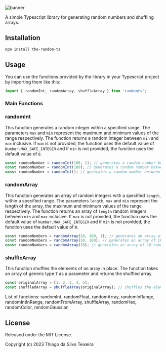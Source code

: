 ![banner](https://raw.githubusercontent.com/teixeirazeus/the-random-ts/master/readme_assets/banner.png)

A simple Typescript library for generating random numbers and shuffling arrays.

## Installation

```bash
npm install the-random-ts
```

## Usage

You can use the functions provided by the library in your Typescript project by importing them like this:

```typescript
import { randomInt, randomArray, shuffleArray } from 'randomts';
```

### Main Functions

### randomInt

This function generates a random integer within a specified range. The parameters `max` and `min` represent the maximum and minimum values of the range respectively. The function returns a random integer between `min` and `max` inclusive. If `max` is not provided, the function uses the default value of `Number.MAX_SAFE_INTEGER` and if `min` is not provided, the function uses the default value of `0`.

```typescript
const randomNumber = randomInt(100, 1); // generates a random number between 1 and 100
const randomNumber = randomInt(100); // generates a random number between 0 and 100
const randomNumber = randomInt(); // generates a random number between 0 and Number.MAX_SAFE_INTEGER
```

### randomArray

This function generates an array of random integers with a specified `length`, within a specified range. The parameters `length`, `max` and `min` represent the length of the array, the maximum and minimum values of the range respectively. The function returns an array of `length` random integers between `min` and `max` inclusive. If `max` is not provided, the function uses the default value of `Number.MAX_SAFE_INTEGER` and if `min` is not provided, the function uses the default value of `0`.

```typescript
const randomNumbers = randomArray(10, 100, 1); // generates an array of 10 random numbers between 1 and 100
const randomNumbers = randomArray(10, 100); // generates an array of 10 random numbers between 0 and 100
const randomNumbers = randomArray(10); // generates an array of 10 random numbers between 0 and Number.MAX_SAFE_INTEGER
```

### shuffleArray

This function shuffles the elements of an array in place. The function takes an array of generic type `T` as a parameter and returns the shuffled array.

```typescript
const originalArray = [1, 2, 3, 4, 5];
const shuffledArray = shuffleArray(originalArray); // shuffles the elements of the array in place
```

List of functions: randomInt, randomFloat, randomArray, randomInRange, randomIntInRange, randomFromArray, shuffleArray, randomHex, randomColor, randomGaussian

## License

Released under the MIT License.

Copyright (c) 2023 Thiago da Silva Teixeira
